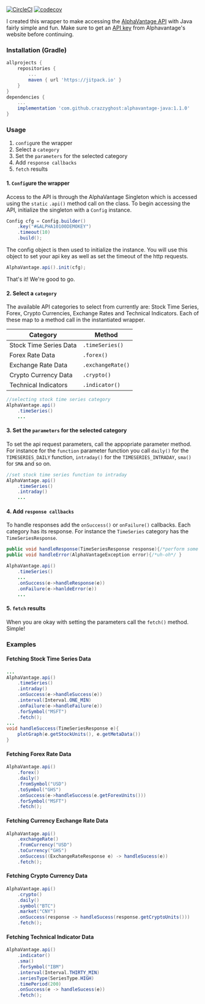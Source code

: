 [![CircleCI](https://circleci.com/gh/crazzyghost/alphavantage-java/tree/master.svg?style=shield)](https://circleci.com/gh/crazzyghost/alphavantage-java/tree/master)
[![codecov](https://codecov.io/gh/crazzyghost/alphavantage-java/branch/master/graph/badge.svg)](https://codecov.io/gh/crazzyghost/alphavantage-java)

I created this wrapper to make accessing the [AlphaVantage API](https://www.alphavantage.co/) with Java fairly simple and fun. Make sure to get an [API key](https://www.alphavantage.co/support/#api-key) from Alphavantage's website before continuing. 

### Installation (Gradle)
```gradle
allprojects {
    repositories {
        ...
        maven { url 'https://jitpack.io' }
    }
}
dependencies {
    ...
    implementation 'com.github.crazzyghost:alphavantage-java:1.1.0'
}
```

### Usage
1. `config`ure the wrapper
2. Select a `category`
3. Set the `parameters` for the selected category
4. Add `response callbacks`
5. `fetch` results

#### 1. `Config`ure the wrapper
Access to the API is through the AlphaVantage Singleton which is accessed using the `static` `.api()` method call on the class. To begin accessing the API, initialize the singleton with a `Config` instance.

```java
Config cfg = Config.builder()
    .key("#&ALPHA10100DEMOKEY")
    .timeout(10)
    .build();
```
The config object is then used to initialize the instance. You will use this object to set your api key as well as set the timeout of the http requests.

```java
AlphaVantage.api().init(cfg);
```
That's it! We're good to go.

#### 2. Select a `category`
The available API categories to select from currently are: Stock Time Series, Forex, Crypto Currencies, Exchange Rates and Technical Indicators. Each of these map to a method call in the instantiated wrapper.

| Category                  |   Method              | 
| -------------             | ------------------    | 
| Stock Time Series Data    | `.timeSeries()`       | 
| Forex Rate Data           | `.forex()`            | 
| Exchange Rate Data        | `.exchangeRate()`     | 
| Crypto Currency Data      | `.crypto()`           | 
| Technical Indicators      | `.indicator()`        |

```java
//selecting stock time series category
AlphaVantage.api()
    .timeSeries() 
    ...
```

#### 3. Set the `parameters` for the selected category

To set the api request parameters, call the appopriate parameter method. For instance for the `function` parameter
function you call `daily()` for the `TIMESERIES_DAILY` function, `intraday()` for the `TIMESERIES_INTRADAY`, `sma()` for `SMA` and so on.

```java
//set stock time series function to intraday
AlphaVantage.api()
    .timeSeries()
    .intraday()
    ...
```

#### 4. Add `response callbacks`

To handle responses add the `onSuccess()` or `onFailure()` callbacks.  Each category has its response. For instance the `TimeSeries` category has the `TimeSeriesResponse`.

```java
public void handleResponse(TimeSeriesResponse response){/*perform some magic with response*/ }
public void handleError(AlphaVantageException error){/*uh-oh*/ }

AlphaVantage.api()
    .timeSeries()
    ...
    .onSuccess(e->handleResponse(e))
    .onFailure(e->hanldeError(e))
    ...
```

#### 5.  `fetch` results
When you are okay with setting the parameters call the `fetch()` method. Simple!

### Examples
#### Fetching Stock Time Series Data
```java
...
AlphaVantage.api()
    .timeSeries()
    .intraday()
    .onSuccess(e->handleSuccess(e))
    .interval(Interval.ONE_MIN)
    .onFailure(e->handleFailure(e))
    .forSymbol("MSFT")
    .fetch();
...
void handleSuccess(TimeSeriesResponse e){
    plotGraph(e.getStockUnits(), e.getMetaData())
}

```

#### Fetching Forex Rate Data
```java
AlphaVantage.api()
    .forex()
    .daily()
    .fromSymbol("USD")
    .toSymbol("GHS")
    .onSuccess(e->handleSuccess(e.getForexUnits()))
    .forSymbol("MSFT")
    .fetch();
```

#### Fetching Currency Exchange Rate Data
```java
AlphaVantage.api()
    .exchangeRate()
    .fromCurrency("USD")
    .toCurrency("GHS")
    .onSuccess((ExchangeRateResponse e) -> handleSucess(e))
    .fetch();
```

#### Fetching Crypto Currency Data
```java
AlphaVantage.api()
    .crypto()
    .daily()
    .symbol("BTC")
    .market("CNY")
    .onSuccess(response -> handleSucess(response.getCryptoUnits()))
    .fetch();
```
#### Fetching Technical Indicator Data
```java
AlphaVantage.api()
    .indicator()
    .sma()
    .forSymbol("IBM")
    .interval(Interval.THIRTY_MIN)
    .seriesType(SeriesType.HIGH)
    .timePeriod(200)
    .onSuccess(e -> handleSucess(e))
    .fetch();
```
